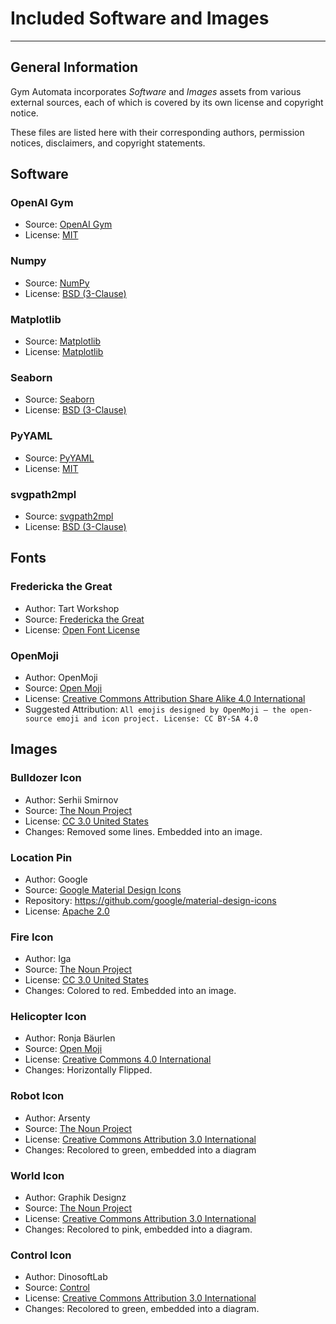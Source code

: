 # Included Software and Images
---
## General Information

Gym Automata incorporates _Software_ and _Images_ assets from various external sources, each of which is covered by its own license and copyright notice.

These files are listed here with their corresponding authors,
permission notices, disclaimers, and copyright statements.

## Software

### OpenAI Gym

+ Source: [OpenAI Gym](https://github.com/openai/gym)
+ License: [MIT](https://github.com/openai/gym/blob/master/LICENSE.md)

### Numpy

+ Source: [NumPy](https://github.com/numpy/numpy)
+ License: [BSD (3-Clause)](https://github.com/numpy/numpy/blob/master/LICENSE.txt)

### Matplotlib

+ Source: [Matplotlib](https://github.com/matplotlib/matplotlib)
+ License: [Matplotlib](https://github.com/matplotlib/matplotlib/blob/master/LICENSE/LICENSE)

### Seaborn

+ Source: [Seaborn](https://github.com/mwaskom/seaborn)
+ License: [BSD (3-Clause)](https://github.com/mwaskom/seaborn/blob/master/LICENSE)

### PyYAML

+ Source: [PyYAML](https://github.com/yaml/pyyaml)
+ License: [MIT](https://github.com/yaml/pyyaml/blob/master/LICENSE)

### svgpath2mpl

+ Source: [svgpath2mpl](https://github.com/nvictus/svgpath2mpl)
+ License: [BSD (3-Clause)](https://github.com/nvictus/svgpath2mpl/blob/master/LICENSE)

## Fonts

### Fredericka the Great

+ Author: Tart Workshop
+ Source: [Fredericka the Great](https://fonts.google.com/specimen/Fredericka+the+Great)
+ License: [Open Font License](https://scripts.sil.org/cms/scripts/page.php?site_id=nrsi&id=OFL#9ccf5052)

### OpenMoji

+ Author: OpenMoji
+ Source: [Open Moji](https://github.com/hfg-gmuend/openmoji)
+ License: [Creative Commons Attribution Share Alike 4.0 International](https://creativecommons.org/licenses/by-sa/4.0/)
+ Suggested Attribution: `All emojis designed by OpenMoji – the open-source emoji and icon project. License: CC BY-SA 4.0`

## Images

### Bulldozer Icon

+ Author: Serhii Smirnov
+ Source: [The Noun Project](https://thenounproject.com/search/?q=3104675&i=3104675)
+ License: [CC 3.0 United States](https://creativecommons.org/licenses/by/3.0/us/legalcode)
+ Changes: Removed some lines. Embedded into an image.

### Location Pin

+ Author: Google
+ Source: [Google Material Design Icons](https://fonts.google.com/icons?selected=Material%20Icons%20Outlined%3Alocation_on)
+ Repository: https://github.com/google/material-design-icons
+ License: [Apache 2.0](https://www.apache.org/licenses/LICENSE-2.0.html)

### Fire Icon

+ Author: Iga
+ Source: [The Noun Project](https://thenounproject.com/search/?q=2986916&i=2986916)
+ License: [CC 3.0 United States](https://creativecommons.org/licenses/by/3.0/us/legalcode)
+ Changes: Colored to red. Embedded into an image.

### Helicopter Icon

+ Author: Ronja Bäurlen
+ Source: [Open Moji](https://openmoji.org/library/#search=helicopter&emoji=1F681)
+ License: [Creative Commons 4.0 International](https://creativecommons.org/licenses/by-sa/4.0/)
+ Changes: Horizontally Flipped.

### Robot Icon

+ Author: Arsenty
+ Source: [The Noun Project](https://thenounproject.com/term/robot/417111/)
+ License: [Creative Commons Attribution 3.0 International](https://creativecommons.org/licenses/by/3.0/)
+ Changes: Recolored to green, embedded into a diagram

### World Icon

+ Author: Graphik Designz
+ Source: [The Noun Project](https://thenounproject.com/search/?q=world&i=2801283)
+ License: [Creative Commons Attribution 3.0 International](https://creativecommons.org/licenses/by/3.0/)
+ Changes: Recolored to pink, embedded into a diagram.

### Control Icon

+ Author: DinosoftLab
+ Source: [Control](https://thenounproject.com/term/control/1112891/)
+ License: [Creative Commons Attribution 3.0 International](https://creativecommons.org/licenses/by/3.0/)
+ Changes: Recolored to green, embedded into a diagram.
